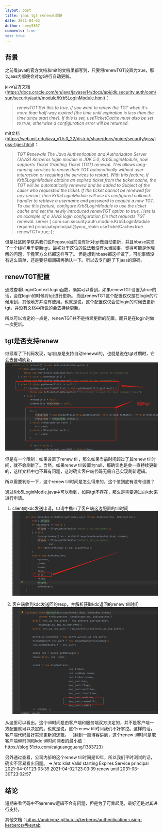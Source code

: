 ```yaml
---
layout: post
title: jaas tgt renewal调研
date: 2021-04-02
Author: Levy5307
comments: true
toc: true
---
```


## 背景

之前看java的官方文档和mit的文档里都写到，只要将renewTGT设置为true，那么jaas内部便会对tgt进行自动更新。

java官方文档(<https://docs.oracle.com/en/java/javase/14/docs/api/jdk.security.auth/com/sun/security/auth/module/Krb5LoginModule.html>)：
> *renewTGT:Set this to true, if you want to renew the TGT when it's more than half-way expired (the time until expiration is less than the time since start time). If this is set, useTicketCache must also be set to true; otherwise a configuration error will be returned.*

mit文档(<https://web.mit.edu/java_v1.5.0_22/distrib/share/docs/guide/security/jgss/jgss-tiger.html>)：
> *TGT Renewals
The Java Authentication and Authorizaton Server (JAAS) Kerberos login module in JDK 5.0, Krb5LoginModule, now supports Ticket Granting Ticket (TGT) renewal. This allows long-running services to renew their TGT automatically without user interaction or requiring the services to restart.
With this feature, if Krb5LoginModule obtains an expired ticket from the ticket cache, the TGT will be automatically renewed and be added to Subject of the caller who requested the ticket. If the ticket cannot be renewed for any reason, then Krb5LoginModule will use its configured callback handler to retrieve a username and password to acquire a new TGT.
To use this feature, configure Krb5LoginModule to use the ticket cache and set the newly introduced renewTGT option to true. Here is an example of a JAAS login configuration file that requests TGT renewal.*
server {
  com.sun.security.auth.module.Krb5LoginModule required
        principal=principal@your_realm
        useTicketCache=true
        renewTGT=true;
};

但是社区同学联系我们说Pegasus当前没有针对tgt做自动更新，并且hbase实现了一个线程用于更新tgt。最初对于这位的说法我没有太当回事，觉得可能是他理解的问题，毕竟官方文档都这样写了。
但是想到hbase都这样做了，可能事情没有这么简单，还是要仔细调研再确认一下。所以去专门翻了下jaas的源码。

## renewTGT配置

通过查看LoginContext.login函数，确实可以看到，如果renewTGT设置为true的话，会在login的时候对tgt进行更新。
而且renewTGT这个配置仅仅是在login的时候用到，其他地方并没有使用。也就是说，这个配置仅仅会使login的时候去更新tgt，并没有文档中所说的会去持续更新。

所以可以肯定的一点是，renewTGT并不是持续更新的配置，而只是在login时做一次更新。

## tgt是否支持renew

继续看了下代码发现，tgt自身是支持自动renewal的，也就是说在tgt过期时，它会去自动刷新。
![tgt-refresh](../images/jaas-tgt-refresh.png)

但是有一个限制：如果设置了renew till，那么如果当前时间超过了其renew till时间，就不会刷新了。当然，如果renew till设置为null，那确实也是会一直持续更新的，这样文档中也不算有问题，这时确实客户端代码无需自己实现刷新逻辑。

所以需要判断一下，这个renew till时间是怎么得来的，这个值到底有没有设置？

通过Krb5LoginModle.java中可以看到，如果tgt不存在，那么是需要通过向kdc来进行申请。
1. client向kdc发送申请，申请中携带了客户端这边配置的till时间
![client-request](../images/jaas-client-request.png)

2. 客户端收到kdc发送回的resp，并解析获取kdc返回的renew till时间
![kdc-response](../images/jaas-kdc-response.png)

 从这里可以看出，这个till时间是由客户端和服务端双方决定的，并不是客户端一方配置就可以决定的。也就是说，这个renew till时间我们不好掌控。这样的话，客户端代码最好实现更新的逻辑。
（翻到一篇博客讲到，这个renew till时间是取客户端till时间和kdc till时间两者的最小值：https://blog.51cto.com/caiguangguang/1383723）

另外通过查看，公司内部的这个renew till时间是10年，所以我们平时测试的话，确实不容易看出问题。
➜  /etc klist
Valid starting       Expires              Service principal
2021-04-01T23:03:39  2021-04-02T23:03:39 
        renew until 2031-03-30T23:02:57

## 结论

短期来看代码中不做renew逻辑不会有问题，但是为了可靠起见，最好还是对其进行支持。

其他文档：<https://andriymz.github.io/kerberos/authentication-using-kerberos/#keytab>
